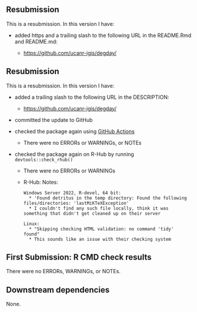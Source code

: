 ## Resubmission

This is a resubmission. In this version I have:

* added https and a trailing slash to the following URL in the README.Rmd and README.md:
     
  * <https://github.com/ucanr-igis/degday/>

## Resubmission

This is a resubmission. In this version I have:

* added a trailing slash to the following URL in the DESCRIPTION:
     
  * <https://github.com/ucanr-igis/degday/>
 
* committed the update to GitHub
 
* checked the package again using [GitHub Actions](https://github.com/UCANR-IGIS/degday/actions)

  * There were no ERRORs or WARNINGs, or NOTEs
     
* checked the package again on R-Hub by running `devtools::check_rhub()` 

  * There were no ERRORs or WARNINGs

  * R-Hub: Notes:
        
        Windows Server 2022, R-devel, 64 bit: 
          * 'Found detritus in the temp directory: Found the following files/directories: 'lastMiKTeXException'
          * I couldn't find any such file locally, think it was something that didn't get cleaned up on their server
        
        Linux: 
          * "Skipping checking HTML validation: no command 'tidy' found"
          * This sounds like an issue with their checking system


## First Submission: R CMD check results

There were no ERRORs, WARNINGs, or NOTEs. 

## Downstream dependencies

None. 




